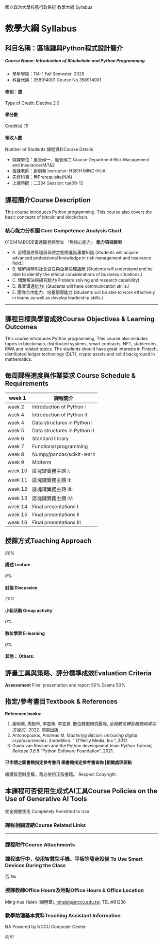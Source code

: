 國立政治大學校務行政系統 教學大綱 Syllabus
# 教學大綱 Syllabus
##  科目名稱：區塊鏈與Python程式設計簡介
#####  Course Name: Introduction of Blockchain and Python Programming
  * 學年學期：114-1 Fall Semester, 2025 
  * 科目代碼：358914001 Course No.358914001


#### 修別：選
Type of Credit: Elective 
_3.0_
#### 學分數
Credit(s)
_15_
#### 預收人數
Number of Students
課程資料Course Details
  * 開課單位：風管碩一、風管碩二 Course Department:Risk Management and Insurance/M/1&2 
  * 授課老師：謝明華 Instructor: HSIEH MING-HUA 
  * 先修科目：無Prerequisite(N/A)
  * 上課時間：二234 Session: tue09-12


##  課程簡介Course Description
This course introduces Python programming.
This course also covers the basic concepts of bitcoin and blockchain. 
###  核心能力分析圖 Core Competence Analysis Chart
012345ABCDE雷達圖老師學生
「無核心能力」 
**能力項目說明**
  * A. 習得風險管理與保險之相關進階專業知識 (Students will acquire advanced professional knowledge in risk management and insurance field.)
  * B. 理解與辨別社會責任與企業倫理議題 (Students will understand and be able to identify the ethical considerations of business situations.)
  * C. 問題解決與研究能力(Problem solving and research capability)
  * D. 專業溝通能力( (Students will have communication skills.)
  * E. 團隊合作能力、培養領導能力 (Students will be able to work effectively in teams as well as develop leadership skills.)


* * *
##  課程目標與學習成效Course Objectives & Learning Outcomes 
This course introduces Python programming. This course also includes topics in blockchain, distributed systems, smart contracts, NFT, stablecoins, RWA and related topics. The students should have great interests in Fintech, distributed ledger technology (DLT), crypto assets and solid background in mathematics.
##  每周課程進度與作業要求 Course Schedule & Requirements
week 1 |  課程簡介  
---|---  
week 2 |  Introduction of Python I  
week 4 |  Introduction of Python II  
week 4 |  Data structures in Python I  
week 5  |  Data structures in Python II  
week 6  |  Standard library  
week 7 |  Functional programming  
week 8 |  Numpy/pandas/scikit-learn  
week 9 |  Midterm  
week 10  |  區塊鏈實務主題 I:   
week 11  |  區塊鏈實務主題 II:   
week 12  |  區塊鏈實務主題 III:   
week 13  |  區塊鏈實務主題 IV:  
week 14  | Final presentations I  
week 15  |  Final presentations II  
week 16  |  Final presentations III  
##  授課方式Teaching Approach
_80%_
####  講述 Lecture
_0%_
####  討論 Discussion
_20%_
####  小組活動 Group activity
_0%_
####  數位學習 E-learning
_0%_
####  其他： Others:
##  評量工具與策略、評分標準成效Evaluation Criteria
**Assessment**
Final presentation and report 50%
Exams 50%
##  指定/參考書目Textbook & References
**Reference books:**
  1. 謝明華, 周樹林, 李震華, 李宜熹, 數位轉型研究團隊, _金融數位轉型趨勢與成功方程式_ , 2022. 商周出版.
  2. Antonopoulos, Andreas M. _Mastering Bitcoin: unlocking digital cryptocurrencies_. 2ndedition. " O'Reilly Media, Inc.", 2017.
  3. Guido van Rossum and the Python development team _Python Tutorial, Release 3.8.8_ “Python Software Foundation”, 2021.


####  已申請之圖書館指定參考書目  圖書館指定參考書查詢 |相關處理要點
維護智慧財產權，務必使用正版書籍。 Respect Copyright.
##  本課程可否使用生成式AI工具Course Policies on the Use of Generative AI Tools
完全開放使用 Completely Permitted to Use
###  課程相關連結Course Related Links
* * *
###  課程附件Course Attachments
###  課程進行中，使用智慧型手機、平板等隨身設備 To Use Smart Devices During the Class
否  No
###  授課教師Office Hours及地點Office Hours & Office Location
Ming-hua Hsieh (謝明華), mhsieh@nccu.edu.tw. TEL:#81236
###  教學助理基本資料Teaching Assistant Information
NA
Powered by NCCU Computer Center
  
列印
